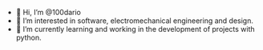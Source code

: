 - 👋 Hi, I’m @100dario
- 👀 I’m interested in software, electromechanical engineering and design.
- 🌱 I’m currently learning and working in the development of projects with python.

